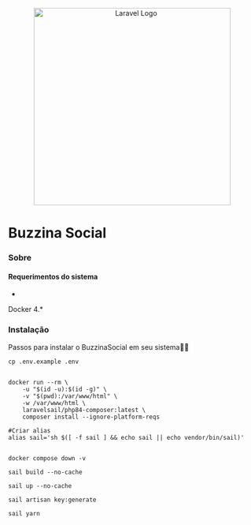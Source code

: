 <p align="center"><a href="https://laravel.com" target="_blank"><img src="https://raw.githubusercontent.com/laravel/art/master/logo-lockup/5%20SVG/2%20CMYK/1%20Full%20Color/laravel-logolockup-cmyk-red.svg" width="400" alt="Laravel Logo"></a></p>

# Buzzina Social

### Sobre

#### Requerimentos do sistema

-
Docker
4.*

### Instalação

Passos
para
instalar
o
BuzzinaSocial
em
seu
sistema🧑‍💻

```shell
cp .env.example .env


docker run --rm \
    -u "$(id -u):$(id -g)" \
    -v "$(pwd):/var/www/html" \
    -w /var/www/html \
    laravelsail/php84-composer:latest \
    composer install --ignore-platform-reqs

#Criar alias
alias sail='sh $([ -f sail ] && echo sail || echo vendor/bin/sail)'


docker compose down -v
 
sail build --no-cache
 
sail up --no-cache

sail artisan key:generate

sail yarn


```




